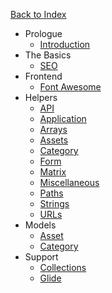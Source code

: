 <a href="/" class="rounded-full bg-charcoal-darker text-charcoal-lighter text-center text-sm font-bold hover:text-charcoal-lightest w-full px-4 py-1 block">Back to Index</a>

- Prologue
  - [Introduction](/reference/introduction)
- The Basics
  - [SEO](/reference/seo)
- Frontend
  - [Font Awesome](/reference/fontawesome)
- Helpers
  - [API](/reference/api-helpers)
  - [Application](/reference/application-helpers)
  - [Arrays](/reference/array-helpers)
  - [Assets](/reference/asset-helpers)
  - [Category](/reference/category-helpers)
  - [Form](/reference/form-helpers)
  - [Matrix](/reference/matrix-helpers)
  - [Miscellaneous](/reference/miscellaneous-helpers)
  - [Paths](/reference/path-helpers)
  - [Strings](/reference/string-helpers)
  - [URLs](/reference/url-helpers)
- Models
  - [Asset](/reference/asset-model)
  - [Category](/reference/category-model)
- Support
  - [Collections](/reference/collections)
  - [Glide](/reference/glide)
